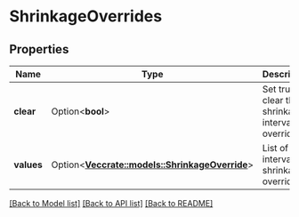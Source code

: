 # ShrinkageOverrides

## Properties

Name | Type | Description | Notes
------------ | ------------- | ------------- | -------------
**clear** | Option<**bool**> | Set true to clear the shrinkage interval overrides | [optional]
**values** | Option<[**Vec<crate::models::ShrinkageOverride>**](ShrinkageOverride.md)> | List of interval shrinkage overrides | [optional]

[[Back to Model list]](../README.md#documentation-for-models) [[Back to API list]](../README.md#documentation-for-api-endpoints) [[Back to README]](../README.md)


